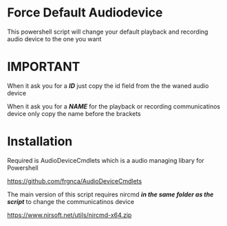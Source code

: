 # Force Default Audiodevice
This powershell script will change your default playback and recording audio device to the one you want

# IMPORTANT
When it ask you for a ***ID*** 		just copy the id field from the the waned audio device

When it ask you for a ***NAME*** 	for the playback or recording communicatinos device only copy the name before the brackets

# Installation
Required is AudioDeviceCmdlets which is a audio managing libary for Powershell

https://github.com/frgnca/AudioDeviceCmdlets

The main version of this script requires nircmd ***in the same folder as the script*** to change the communicatinos device

https://www.nirsoft.net/utils/nircmd-x64.zip

